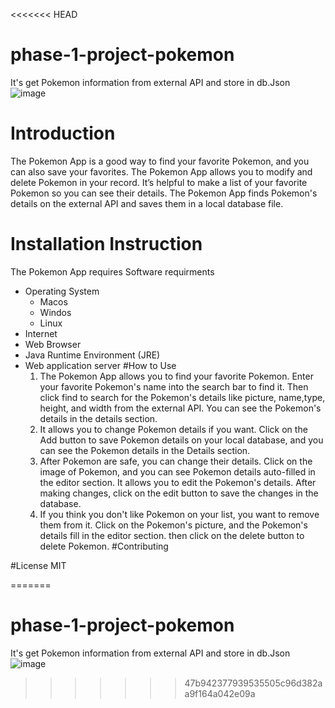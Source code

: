 <<<<<<< HEAD
# phase-1-project-pokemon
It's get Pokemon information from external API and store in db.Json
![image](https://github.com/Pawankashap/phase-1-project-pokemon/assets/126440752/c04c809a-6510-4dde-8d95-df42d0737faa)
# Introduction
The Pokemon App is a good way to find your favorite Pokemon, and you can also save your favorites. The Pokemon App allows you to modify and delete Pokemon in your record. It’s helpful to make a list of your favorite Pokemon so you can see their details. The Pokemon App finds Pokemon's details on the external API and saves them in a local database file.
# Installation Instruction
The Pokemon App requires Software requirments 
* Operating System 
    * Macos
    * Windos
    * Linux
* Internet
* Web Browser
* Java Runtime Environment (JRE)
* Web application server
#How to Use
    1. The Pokemon App allows you to find your favorite Pokemon. Enter your favorite Pokemon's name into the search bar to find it. Then click find to search for the Pokemon's details like picture, name,type, height, and width from the external API. You can see the Pokemon's details in the details section.
    2. It allows you to change Pokemon details if you want. Click on the Add button to save Pokemon details on your local database, and you can see the Pokemon details in the Details section.
    3. After Pokemon are safe, you can change their details. Click on the image of Pokemon, and you can see Pokemon details auto-filled in the editor section. It allows you to edit the Pokemon's details. After making changes, click on the edit button to save the changes in the database.
    4. If you think you don't like Pokemon on your list, you want to remove them from it. Click on the Pokemon's picture, and the Pokemon's details fill in the editor section. then click on the delete button to delete Pokemon.
#Contributing
    

#License
    MIT




=======
# phase-1-project-pokemon
It's get Pokemon information from external API and store in db.Json
![image](https://github.com/Pawankashap/phase-1-project-pokemon/assets/126440752/c04c809a-6510-4dde-8d95-df42d0737faa)
>>>>>>> 47b942377939535505c96d382aa9f164a042e09a
